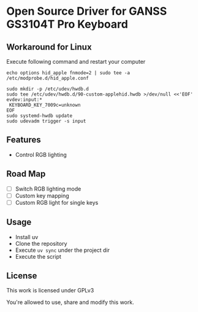 # Open Source Driver for GANSS GS3104T Pro Keyboard

## Workaround for Linux

Execute following command and restart your computer

```shell
echo options hid_apple fnmode=2 | sudo tee -a /etc/modprobe.d/hid_apple.conf

sudo mkdir -p /etc/udev/hwdb.d
sudo tee /etc/udev/hwdb.d/90-custom-applehid.hwdb >/dev/null <<'EOF'
evdev:input:*
 KEYBOARD_KEY_7009c=unknown
EOF
sudo systemd-hwdb update
sudo udevadm trigger -s input
```

## Features

- Control RGB lighting

## Road Map

- [ ] Switch RGB lighting mode
- [ ] Custom key mapping
- [ ] Custom RGB light for single keys

## Usage

- Install uv
- Clone the repository
- Execute `uv sync` under the project dir
- Execute the script

<!-- ## RGB Modes -->
<!---->
<!-- | Name | Code | -->
<!-- | -------------- | --------------- | -->
<!-- | static | 0x1d | -->
<!-- | Single On | 0x1e | -->
<!-- | Single Off | 0x1f | -->
<!-- | Glitting | 0x20 | -->
<!-- | Falling | 0x21 | -->
<!-- | Colorful | 0x22 | -->

## License

This work is licensed under GPLv3

You're allowed to use, share and modify this work.
